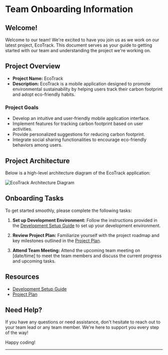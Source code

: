 # Team Onboarding Information

## Welcome!

Welcome to our team! We're excited to have you join us as we work on our latest project, EcoTrack. This document serves as your guide to getting started with our team and understanding the project we're working on.

## Project Overview

- **Project Name:** EcoTrack  
- **Description:** EcoTrack is a mobile application designed to promote environmental sustainability by helping users track their carbon footprint and adopt eco-friendly habits.

### Project Goals

- Develop an intuitive and user-friendly mobile application interface.
- Implement features for tracking carbon footprint based on user activities.
- Provide personalized suggestions for reducing carbon footprint.
- Integrate social sharing functionalities to encourage eco-friendly behaviors among users.

## Project Architecture

Below is a high-level architecture diagram of the EcoTrack application:

![EcoTrack Architecture Diagram](https://miro.medium.com/1*MbtHljK_Y-HT_KwwYmaQVQ.png) 

## Onboarding Tasks

To get started smoothly, please complete the following tasks:

1. **Set up Development Environment:** Follow the instructions provided in the [Development Setup Guide](https://example.com/development_setup_guide) to set up your development environment.
   
2. **Review Project Plan:** Familiarize yourself with the project roadmap and key milestones outlined in the [Project Plan](https://example.com/project_plan).
   
3. **Attend Team Meeting:** Attend the upcoming team meeting on [date/time] to meet the team members and discuss the current progress and upcoming tasks.

## Resources

- [Development Setup Guide](https://example.com/development_setup_guide)
- [Project Plan](https://example.com/project_plan)

## Need Help?

If you have any questions or need assistance, don't hesitate to reach out to your team lead or any team member. We're here to support you every step of the way!

Happy coding!

---

